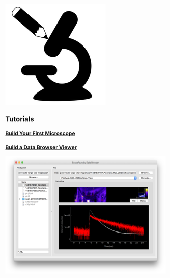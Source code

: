 ![Logo](scopefoundry_logo.png)



## Tutorials

### [Build Your First Microscope](./building_your_first_microscope.html)




### [Build a Data Browser Viewer][databrowser_link]
[![ Image of the DataBrower ](databrowse_1.png)][databrowser_link]

[databrowser_link]: ./databrowser_view_tutorial.html


